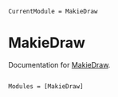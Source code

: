 ```@meta
CurrentModule = MakieDraw
```

# MakieDraw

Documentation for [MakieDraw](https://github.com/rafaqz/MakieDraw.jl).

```@index
```

```@autodocs
Modules = [MakieDraw]
```

